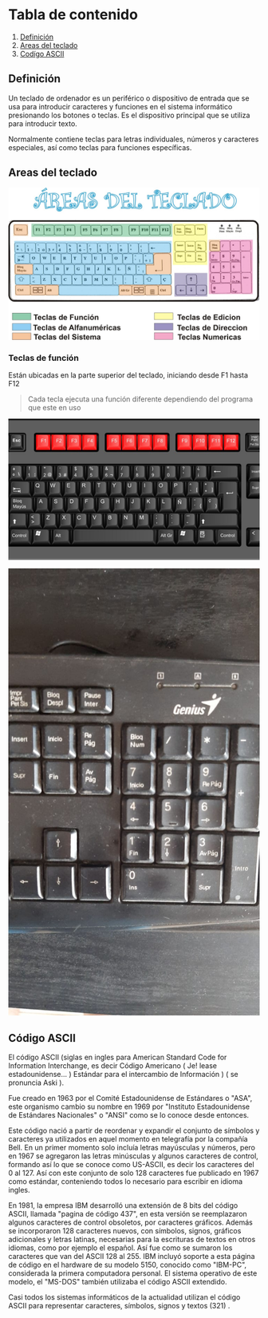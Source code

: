 # Tabla de contenido

1. [Definición](#definición)
2. [Areas del teclado](#areas-del-teclado)
3. [Codígo ASCII](#código-ascii)

## Definición
Un teclado de ordenador es un periférico o dispositivo de entrada que se usa para introducir caracteres y funciones en el sistema informático presionando los botones o teclas. Es el dispositivo principal que se utiliza para introducir texto.

Normalmente contiene teclas para letras individuales, números y caracteres especiales, así como teclas para funciones específicas.

## Areas del teclado
![areas teclado](/img/areas.jpeg)

### Teclas de función
Están ubicadas en la parte superior del teclado, iniciando
desde F1 hasta F12

> Cada tecla ejecuta una función diferente dependiendo del programa que este en uso

![teclado](/img/teclado-ordenador.png)

![numerico](/img/numerico.jpg)


## Código ASCII
El código ASCII (siglas en ingles para American Standard Code for Information Interchange, es decir Código Americano ( Je! lease estadounidense... ) Estándar para el intercambio de Información ) ( se pronuncia Aski ).

Fue creado en 1963 por el Comité Estadounidense de Estándares o "ASA", este organismo cambio su nombre en 1969 por "Instituto Estadounidense de Estándares Nacionales" o "ANSI" como se lo conoce desde entonces.

Este código nació a partir de reordenar y expandir el conjunto de símbolos y caracteres ya utilizados en aquel momento en telegrafía por la compañía Bell. En un primer momento solo incluía letras mayúsculas y números, pero en 1967 se agregaron las letras minúsculas y algunos caracteres de control, formando así lo que se conoce como US-ASCII, es decir los caracteres del 0 al 127.
Así con este conjunto de solo 128 caracteres fue publicado en 1967 como estándar, conteniendo todos lo necesario para escribir en idioma ingles.

En 1981, la empresa IBM desarrolló una extensión de 8 bits del código ASCII, llamada "pagina de código 437", en esta versión se reemplazaron algunos caracteres de control obsoletos, por caracteres gráficos. Además se incorporaron 128 caracteres nuevos, con símbolos, signos, gráficos adicionales y letras latinas, necesarias para la escrituras de textos en otros idiomas, como por ejemplo el español. Así fue como se sumaron los caracteres que van del ASCII 128 al 255.
IBM incluyó soporte a esta página de código en el hardware de su modelo 5150, conocido como "IBM-PC", considerada la primera computadora personal. El sistema operativo de este modelo, el "MS-DOS" también utilizaba el código ASCII extendido.

Casi todos los sistemas informáticos de la actualidad utilizan el código ASCII para representar caracteres, símbolos, signos y textos (321) .
